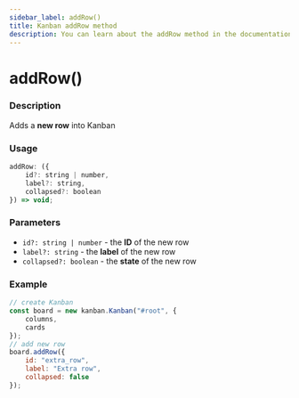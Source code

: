 ```yaml
---
sidebar_label: addRow()
title: Kanban addRow method
description: You can learn about the addRow method in the documentation of the JavaScript Kanban library. Browse developer guides and API reference, try out code examples and live demos.
---
```


# addRow()

### Description

Adds a **new row** into Kanban

### Usage

```js
addRow: ({
	id?: string | number,
	label?: string,
	collapsed?: boolean
}) => void;
```

### Parameters

- `id?: string | number` -  the **ID** of the new row
- `label?: string` - the **label** of the new row
- `collapsed?: boolean` - the **state** of the new row

### Example

```jsx {7-11}
// create Kanban
const board = new kanban.Kanban("#root", {
	columns,
	cards
});
// add new row
board.addRow({
	id: "extra_row",
	label: "Extra row",
	collapsed: false
});
```
